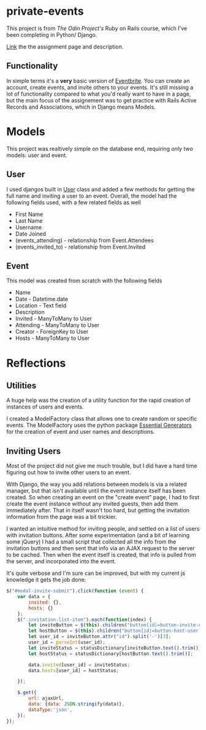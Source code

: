 # private-events

This project is from *The Odin Project's* Ruby on Rails course, which I've been completing in Python/ Django.

[Link](https://www.theodinproject.com/courses/ruby-on-rails/lessons/associations) the the assignment page and description. 

## Functionality
In simple terms it's a **very** basic version of [Eventbrite](http://www.eventbrite.com/).  You can create an account, create events, and invite others to your events.  It's still missing a lot of functionality compared to what you'd really want to have in a page, but the main focus of the assignement was to get practice with Rails Active Records and Associations, which in Django means Models.    

# Models 
This project was realtively simple on the database end, requiring only two models: user and event.

## User
I used djangos built in [User](https://docs.djangoproject.com/en/3.1/ref/contrib/auth/) class and added a few methods for getting the full name and inviting a user to an event. Overall, the model had the following fields used, with a few related fields as well
- First Name
- Last Name
- Username
- Date Joined
- (events_attending) - relationship from Event.Attendees
- (events_invited_to) - relationship from Event.Invited

## Event
This model was created from scratch with the following fields
- Name
- Date - Datetime.date
- Location - Text field
- Description
- Invited - ManyToMany to User
- Attending - ManyToMany to User
- Creator - ForeignKey to User
- Hosts - ManyToMany to User
    


# Reflections
## Utilities
A huge help was the creation of a utility function for the rapid creation of instances of users and events.

I created a ModelFactory class that allows one to create random or specific events.  The ModelFactory uses the python package [Essential Generators](https://pypi.org/project/essential-generators/) for the creation of event and user names and descriptions. 

## Inviting Users
Most of the project did not give me much trouble, but I did have a hard time figuring out how to invite other users to an event. 

With Django, the way you add relations between models is via a related manager, but that isn't available until the event instance itself has been created. So when creating an event on the "create event" page, I had to first create the event instance without any invited guests, then add them immediately after. That in itself wasn't too hard, but getting the invitation information from the page was a bit trickier.  

I wanted an intuitive method for inviting people, and settled on a list of users with invitation buttons. After some experimentation (and a bit of learning some jQuery) I had a small script that collected all the info from the invitation buttons and then sent that info via an AJAX request to the server to be cached. Then when the event itself is created, that info is pulled from the server, and incorporated into the event.  

It's quite verbose and I'm sure can be improved, but with my current js knowledge it gets the job done:

```javascript
$("#modal-invite-submit").click(function (event) {
    var data = {
        invited: {},
        hosts: {}
    };
    $(".invitation-list-item").each(function(index) {
        let inviteButton = $(this).children("button[id|=button-invite-user]");
        let hostButton = $(this).children("button[id|=button-host-user]");
        let user_id = inviteButton.attr("id").split('-')[3];
        user_id = parseInt(user_id);
        let inviteStatus = statusDictionary[inviteButton.text().trim()];
        let hostStatus = statusDictionary[hostButton.text().trim()];

        data.invited[user_id] = inviteStatus;
        data.hosts[user_id] = hostStatus;

    });

    $.get({
        url: ajaxUrl,
        data: {data: JSON.stringify(data)},
        dataType:'json',
    });
});
```
